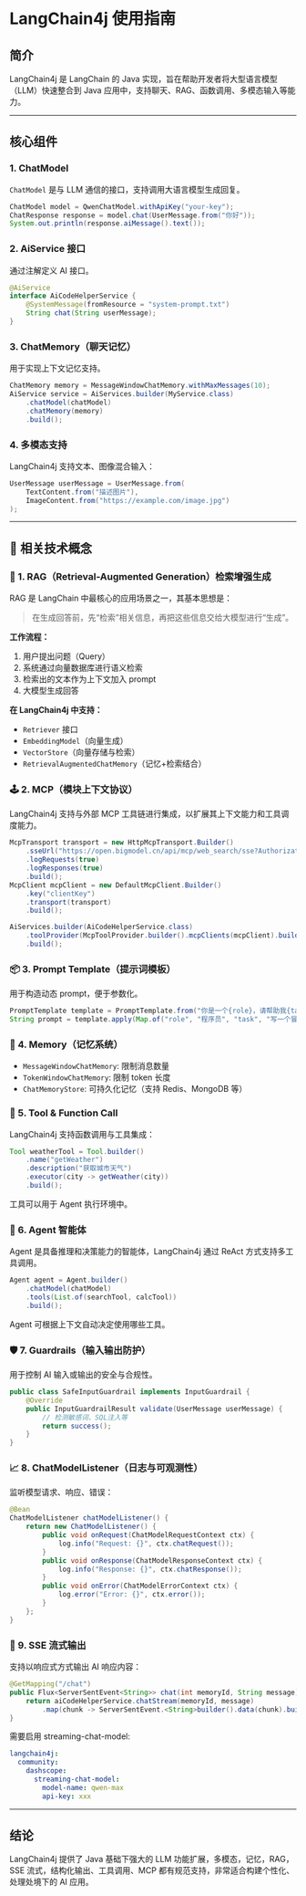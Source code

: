 # LangChain4j 使用指南

## 简介

LangChain4j 是 LangChain 的 Java 实现，旨在帮助开发者将大型语言模型（LLM）快速整合到 Java 应用中，支持聊天、RAG、函数调用、多模态输入等能力。

---

## 核心组件

### 1. ChatModel

`ChatModel` 是与 LLM 通信的接口，支持调用大语言模型生成回复。

```java
ChatModel model = QwenChatModel.withApiKey("your-key");
ChatResponse response = model.chat(UserMessage.from("你好"));
System.out.println(response.aiMessage().text());
```

### 2. AiService 接口

通过注解定义 AI 接口。

```java
@AiService
interface AiCodeHelperService {
    @SystemMessage(fromResource = "system-prompt.txt")
    String chat(String userMessage);
}
```

### 3. ChatMemory（聊天记忆）

用于实现上下文记忆支持。

```java
ChatMemory memory = MessageWindowChatMemory.withMaxMessages(10);
AiService service = AiServices.builder(MyService.class)
    .chatModel(chatModel)
    .chatMemory(memory)
    .build();
```

### 4. 多模态支持

LangChain4j 支持文本、图像混合输入：

```java
UserMessage userMessage = UserMessage.from(
    TextContent.from("描述图片"),
    ImageContent.from("https://example.com/image.jpg")
);
```

---

## 🧠 相关技术概念

### 🔁 1. RAG（Retrieval-Augmented Generation）检索增强生成

RAG 是 LangChain 中最核心的应用场景之一，其基本思想是：

> 在生成回答前，先“检索”相关信息，再把这些信息交给大模型进行“生成”。

**工作流程：**

1. 用户提出问题（Query）
2. 系统通过向量数据库进行语义检索
3. 检索出的文本作为上下文加入 prompt
4. 大模型生成回答

**在 LangChain4j 中支持：**

* `Retriever` 接口
* `EmbeddingModel`（向量生成）
* `VectorStore`（向量存储与检索）
* `RetrievalAugmentedChatMemory`（记忆+检索结合）

### 🕹️ 2. MCP（模块上下文协议）

LangChain4j 支持与外部 MCP 工具链进行集成，以扩展其上下文能力和工具调度能力。

```java
McpTransport transport = new HttpMcpTransport.Builder()
    .sseUrl("https://open.bigmodel.cn/api/mcp/web_search/sse?Authorization=" + apiKey)
    .logRequests(true)
    .logResponses(true)
    .build();
McpClient mcpClient = new DefaultMcpClient.Builder()
    .key("clientKey")
    .transport(transport)
    .build();
```

```java
AiServices.builder(AiCodeHelperService.class)
    .toolProvider(McpToolProvider.builder().mcpClients(mcpClient).build())
    .build();
```

### 📦 3. Prompt Template（提示词模板）

用于构造动态 prompt，便于参数化。

```java
PromptTemplate template = PromptTemplate.from("你是一个{role}，请帮助我{task}");
String prompt = template.apply(Map.of("role", "程序员", "task", "写一个冒泡排序"));
```

### 🧠 4. Memory（记忆系统）

* `MessageWindowChatMemory`: 限制消息数量
* `TokenWindowChatMemory`: 限制 token 长度
* `ChatMemoryStore`: 可持久化记忆（支持 Redis、MongoDB 等）

### 🧩 5. Tool & Function Call

LangChain4j 支持函数调用与工具集成：

```java
Tool weatherTool = Tool.builder()
    .name("getWeather")
    .description("获取城市天气")
    .executor(city -> getWeather(city))
    .build();
```

工具可以用于 Agent 执行环境中。

### 🧠 6. Agent 智能体

Agent 是具备推理和决策能力的智能体，LangChain4j 通过 ReAct 方式支持多工具调用。

```java
Agent agent = Agent.builder()
    .chatModel(chatModel)
    .tools(List.of(searchTool, calcTool))
    .build();
```

Agent 可根据上下文自动决定使用哪些工具。

### 🛡️ 7. Guardrails（输入输出防护）

用于控制 AI 输入或输出的安全与合规性。

```java
public class SafeInputGuardrail implements InputGuardrail {
    @Override
    public InputGuardrailResult validate(UserMessage userMessage) {
        // 检测敏感词、SQL注入等
        return success();
    }
}
```

### 📈 8. ChatModelListener（日志与可观测性）

监听模型请求、响应、错误：

```java
@Bean
ChatModelListener chatModelListener() {
    return new ChatModelListener() {
        public void onRequest(ChatModelRequestContext ctx) {
            log.info("Request: {}", ctx.chatRequest());
        }
        public void onResponse(ChatModelResponseContext ctx) {
            log.info("Response: {}", ctx.chatResponse());
        }
        public void onError(ChatModelErrorContext ctx) {
            log.error("Error: {}", ctx.error());
        }
    };
}
```

### 🔄 9. SSE 流式输出

支持以响应式方式输出 AI 响应内容：

```java
@GetMapping("/chat")
public Flux<ServerSentEvent<String>> chat(int memoryId, String message) {
    return aiCodeHelperService.chatStream(memoryId, message)
        .map(chunk -> ServerSentEvent.<String>builder().data(chunk).build());
}
```

需要启用 streaming-chat-model:

```yaml
langchain4j:
  community:
    dashscope:
      streaming-chat-model:
        model-name: qwen-max
        api-key: xxx
```
---

## 结论

LangChain4j 提供了 Java 基础下强大的 LLM 功能扩展，多模态，记忆，RAG，SSE 流式，结构化输出、工具调用、MCP 都有规范支持，非常适合构建个性化、处理处境下的 AI 应用。
